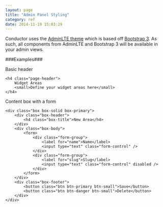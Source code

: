 ```yaml
---
layout: page
title: "Admin Panel Styling"
category: ref
date: 2014-11-19 15:03:29
---
```


Conductor uses the [AdminLTE theme](http://almsaeedstudio.com/AdminLTE/) which is based off [Bootstrap 3](http://getbootstrap.com/). As such, all components from 
AdminLTE and Bootstrap 3 will be available in your admin views.

###Examples###

Basic header

```
<h4 class="page-header">
    Widget Areas
    <small>Define your widget areas here</small>
</h4>
```

Content box with a form

```
<div class="box box-solid box-primary">
    <div class="box-header">
        <h4 class="box-title">New Area</h4>
    </div>
    <div class="box-body">
        <form>
            <div class="form-group">
                <label for="name">Name</label>
                <input type="text" class="form-control" />
            </div>
            <div class="form-group">
                <label for="slug">Slug</label>
                <input type="text" class="form-control" disabled />
            </div>
        </form>
    </div>
    <div class="box-footer">
        <button class="btn btn-primary btn-small">Save</button>
        <button class="btn btn-danger btn-small">Delete</button>
    </div>
</div>
```
